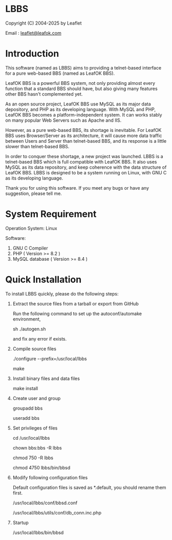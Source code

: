 # LBBS

Copyright (C) 2004-2025 by Leaflet

Email : leaflet@leafok.com


Introduction
=================
This software (named as LBBS) aims to providing a telnet-based interface for a pure web-based BBS (named as LeafOK BBS).

LeafOK BBS is a powerful BBS system, not only providing almost every function that a standard BBS should have, but also giving many features other BBS hasn't complemented yet.

As an open source project, LeafOK BBS use MySQL as its major data depository, and PHP as its developing language. With MySQL and PHP, LeafOK BBS becomes a platform-independent system. It can works stably on many popular Web Servers such as Apache and IIS.

However, as a pure web-based BBS, its shortage is inevitable. For LeafOK BBS uses Browser/Server as its architecture, it will cause more data traffic between Users and Server than telnet-based BBS, and its response is a little slower than telnet-based BBS.

In order to conquer these shortage, a new project was launched. LBBS is a telnet-based BBS which is full compatible with LeafOK BBS. It also uses MySQL as its data repository, and keep coherence with the data structure of LeafOK BBS. LBBS is designed to be a system running on Linux, with GNU C as its developing language.

Thank you for using this software. If you meet any bugs or have any suggestion, please tell me.


System Requirement
==================
Operation System: Linux

Software: 
1) GNU C Compiler
2) PHP ( Version >= 8.2 )
3) MySQL database ( Version >= 8.4 )


Quick Installation
==================
To install LBBS quickly, please do the following steps:

1) Extract the source files from a tarball or export from GitHub

   Run the following command to set up the autoconf/automake environment,

   sh ./autogen.sh

   and fix any error if exists.

2) Compile source files

   ./configure --prefix=/usr/local/lbbs

   make

3) Install binary files and data files

   make install

4) Create user and group

   groupadd bbs

   useradd bbs

5) Set privileges of files

   cd /usr/local/lbbs

   chown bbs:bbs -R lbbs

   chmod 750 -R lbbs

   chmod 4750 lbbs/bin/bbsd

6) Modify following configuration files

   Default configuration files is saved as *.default, you should rename them first.
   
   /usr/local/lbbs/conf/bbsd.conf
   
   /usr/local/lbbs/utils/conf/db_conn.inc.php

7) Startup

   /usr/local/lbbs/bin/bbsd

